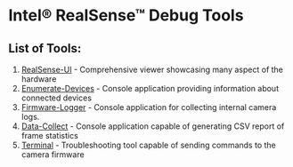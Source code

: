 # Intel® RealSense™ Debug Tools

## List of Tools:

1. [RealSense-UI](./realsense-ui) - Comprehensive viewer showcasing many aspect of the hardware
2. [Enumerate-Devices](./enumerate-devices) - Console application providing information about connected devices
3. [Firmware-Logger](./fw-logger) - Console application for collecting internal camera logs.
4. [Data-Collect](./data-collect) - Console application capable of generating CSV report of frame statistics
5. [Terminal](./terminal) - Troubleshooting tool capable of sending commands to the camera firmware 

